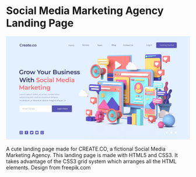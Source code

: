# Social Media Marketing Agency Landing Page
![image](https://github.com/miker-bice/social-media-marketing-landing/blob/main/landing-image.jpg)

A cute landing page made for CREATE.CO, a fictional Social Media Marketing Agency.
This landing page is made with HTML5 and CSS3. It takes advantage of the CSS3 grid system which arranges all the HTML elements.
Design from freepik.com
